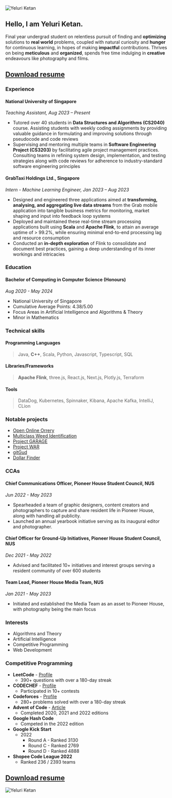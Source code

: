 <img alt="Yeluri Ketan" src="/images/formal-profile.jpg" class="profile-img" />

## Hello, I am **Yeluri Ketan**.

<p class="about-intro">
Final year undergrad student on relentless pursuit of finding and <b>optimizing</b> solutions to <b>real world</b> problems, coupled with natural curiosity and <b>hunger</b> for continuous learning, in hopes of making <b>impactful</b> contributions. Thrives on being <b>meticulous</b> and <b>organized</b>, spends free time indulging in <b>creative</b> endeavours like photography and films.
</p>

## [Download resume](https://raw.githubusercontent.com/YeluriKetan/YeluriKetan/main/media/Resume.pdf)

<div classname="about-wrapper">

### Experience

#### National University of Singapore

_Teaching Assistant, Aug 2023 – Present_

- Tutored over 40 students in <b>Data Structures and Algorithms (CS2040)</b> course. Assisting students with weekly coding assignments by providing valuable guidance in formulating and improving solutions through pseudocode and code reviews
- Supervising and mentoring multiple teams in <b>Software Engineering Project (CS3203)</b> by facilitating agile project management practices. Consulting teams in refining system design, implementation, and testing strategies along with code reviews for adherence to industry-standard software engineering principles

<h4 id="grab">GrabTaxi Holdings Ltd., Singapore</h4>

_Intern - Machine Learning Engineer, Jan 2023 – Aug 2023_

- Designed and engineered three applications aimed at <b>transforming, analysing, and aggregating live data streams</b> from the Grab mobile application into tangible business metrics for monitoring, market shaping and input into feedback loop systems
- Deployed and maintained these real-time stream processing applications built using <b>Scala</b> and <b>Apache Flink</b>, to attain an average uptime of > 99.2%, while ensuring minimal end-to-end processing lag and resource consumption
- Conducted an <b>in-depth exploration</b> of Flink to consolidate and document best practices, gaining a deep understanding of its inner workings and intricacies

### Education

#### Bachelor of Computing in Computer Science (Honours)

_Aug 2020 - May 2024_

- National University of Singapore
- Cumulative Average Points: 4.38/5.00
- Focus Areas in Artificial Intelligence and Algorithms & Theory
- Minor in Mathematics

### Technical skills

#### Programming Languages

> Java, **C++**, Scala, Python, Javascript, Typescript, SQL

#### Libraries/Frameworks

> **Apache Flink**, three.js, React.js, Next.js, Plotly.js, Terraform

#### Tools

> DataDog, Kubernetes, Spinnaker, Kibana, Apache Kafka, IntelliJ, CLion

### Notable projects

- [Open Online Orrery](/projects/fyp)
- [Multiclass Weed Identification](/projects/weed-classification)
- [Project GARAGE](/projects/garage)
- [Project WAR](/projects/war)
- [gitGud](/projects/gitgud)
- [Dollar Finder](/projects/dollar-finder)

### CCAs

#### Chief Communications Officer, Pioneer House Student Council, NUS

_Jun 2022 - May 2023_

- Spearheaded a team of graphic designers, content creators and photographers to capture and share resident life in Pioneer House, along with handling all publicity.
- Launched an annual yearbook initiative serving as its inaugural editor and photographer.

#### Chief Officer for Ground-Up Initiatives, Pioneer House Student Council, NUS

_Dec 2021 - May 2022_

- Advised and facilitated 10+ initiatives and interest groups serving a resident community of over 600 students

#### Team Lead, Pioneer House Media Team, NUS

_Jan 2021 - May 2023_

- Initiated and established the Media Team as an asset to Pioneer
  House, with photography being the main focus

### Interests

- Algorithms and Theory
- Artificial Intelligence
- Competitive Programming
- Web Development

### Competitive Programming

- <b>LeetCode</b> - [Profile](https://leetcode.com/Ketan_Yeluri/)
  - 390+ questions with over a 180-day streak
- <b>CODECHEF</b> - [Profile](https://www.codechef.com/users/yeluriketan)
  - Participated in 10+ contests
- <b>Codeforces</b> - [Profile](https://codeforces.com/profile/YeluriKetan)
  - 280+ problems solved with over a 180-day streak
- <b>Advent of Code</b> - [Article](/projects/maniac)
  - Completed 2020, 2021 and 2022 editions
- <b>Google Hash Code</b>
  - Competed in the 2022 edition
- <b>Google Kick Start</b>
  - 2022
    - Round A - Ranked 3130
    - Round C - Ranked 2769
    - Round D - Ranked 4888
- <b>Shopee Code League 2022</b>
  - Ranked 236 / 2393 teams

</div>

## [Download resume](https://raw.githubusercontent.com/YeluriKetan/YeluriKetan/main/media/Resume.pdf)

<img alt="Yeluri Ketan" src="/images/profile.jpg" class="profile-img" />
